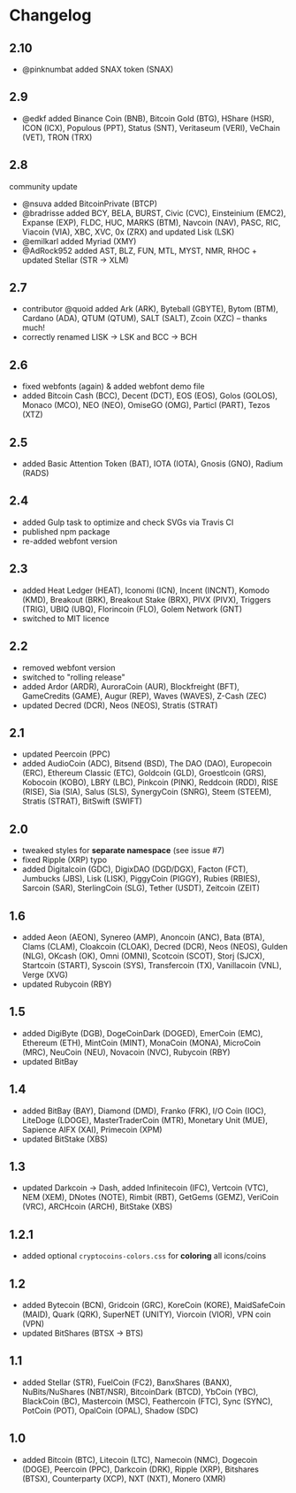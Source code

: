 # Changelog

## 2.10
- @pinknumbat added SNAX token (SNAX)

## 2.9
- @edkf added Binance Coin (BNB), Bitcoin Gold (BTG), HShare (HSR), ICON (ICX), Populous (PPT), Status (SNT), Veritaseum (VERI), VeChain (VET), TRON (TRX)

## 2.8
community update

- @nsuva added BitcoinPrivate (BTCP)
- @bradrisse added BCY, BELA, BURST, Civic (CVC), Einsteinium (EMC2), Expanse (EXP), FLDC, HUC, MARKS (BTM), Navcoin (NAV), PASC, RIC, Viacoin (VIA), XBC, XVC, 0x (ZRX) and updated Lisk (LSK)
- @emilkarl added Myriad (XMY)
- @AdRock952 added AST, BLZ, FUN, MTL, MYST, NMR, RHOC + updated Stellar (STR → XLM)

## 2.7
- contributor @quoid added Ark (ARK), Byteball (GBYTE), Bytom (BTM), Cardano (ADA), QTUM (QTUM), SALT (SALT), Zcoin (XZC) – thanks much!
- correctly renamed LISK → LSK and BCC → BCH

## 2.6
- fixed webfonts (again) & added webfont demo file
- added Bitcoin Cash (BCC), Decent (DCT), EOS (EOS), Golos (GOLOS), Monaco (MCO), NEO (NEO), OmiseGO (OMG), Particl (PART), Tezos (XTZ)

## 2.5
- added Basic Attention Token (BAT), IOTA (IOTA), Gnosis (GNO), Radium (RADS)

## 2.4
- added Gulp task to optimize and check SVGs via Travis CI
- published npm package
- re-added webfont version

## 2.3
- added Heat Ledger (HEAT), Iconomi (ICN), Incent (INCNT), Komodo (KMD), Breakout (BRK), Breakout Stake (BRX), PIVX (PIVX), Triggers (TRIG), UBIQ (UBQ), Florincoin (FLO), Golem Network (GNT)
- switched to MIT licence

## 2.2
- removed webfont version
- switched to "rolling release"
- added Ardor (ARDR), AuroraCoin (AUR), Blockfreight (BFT), GameCredits (GAME), Augur (REP), Waves (WAVES), Z-Cash (ZEC)
- updated Decred (DCR), Neos (NEOS), Stratis (STRAT)

## 2.1
- updated Peercoin (PPC)
- added AudioCoin (ADC), Bitsend (BSD), The DAO (DAO), Europecoin (ERC), Ethereum Classic (ETC), Goldcoin (GLD), Groestlcoin (GRS), Kobocoin (KOBO), LBRY (LBC), Pinkcoin (PINK), Reddcoin (RDD), RISE (RISE), Sia (SIA), Salus (SLS), SynergyCoin (SNRG), Steem (STEEM), Stratis (STRAT), BitSwift (SWIFT)

## 2.0
- tweaked styles for **separate namespace** (see issue #7)
- fixed Ripple (XRP) typo
- added Digitalcoin (GDC), DigixDAO (DGD/DGX), Facton (FCT), Jumbucks (JBS), Lisk (LISK), PiggyCoin (PIGGY), Rubies (RBIES), Sarcoin (SAR), SterlingCoin (SLG), Tether (USDT), Zeitcoin (ZEIT)

## 1.6
- added Aeon (AEON), Synereo (AMP), Anoncoin (ANC), Bata (BTA), Clams (CLAM), Cloakcoin (CLOAK), Decred (DCR), Neos (NEOS), Gulden (NLG), OKcash (OK), Omni (OMNI), Scotcoin (SCOT), Storj (SJCX), Startcoin (START), Syscoin (SYS), Transfercoin (TX), Vanillacoin (VNL), Verge (XVG)
- updated Rubycoin (RBY)

## 1.5
- added DigiByte (DGB), DogeCoinDark (DOGED), EmerCoin (EMC), Ethereum (ETH), MintCoin (MINT), MonaCoin (MONA), MicroCoin (MRC), NeuCoin (NEU), Novacoin (NVC), Rubycoin (RBY)
- updated BitBay

## 1.4
- added BitBay (BAY), Diamond (DMD), Franko (FRK), I/O Coin (IOC), LiteDoge (LDOGE), MasterTraderCoin (MTR), Monetary Unit (MUE), Sapience AIFX (XAI), Primecoin (XPM)
- updated BitStake (XBS)

## 1.3
- updated Darkcoin → Dash, added Infinitecoin (IFC), Vertcoin (VTC), NEM (XEM), DNotes (NOTE), Rimbit (RBT), GetGems (GEMZ), VeriCoin (VRC), ARCHcoin (ARCH), BitStake (XBS)

## 1.2.1
- added optional `cryptocoins-colors.css` for **coloring** all icons/coins

## 1.2
- added Bytecoin (BCN), Gridcoin (GRC), KoreCoin (KORE), MaidSafeCoin (MAID), Quark (QRK), SuperNET (UNITY), Viorcoin (VIOR), VPN coin (VPN)
- updated BitShares (BTSX → BTS)

## 1.1
- added Stellar (STR), FuelCoin (FC2), BanxShares (BANX), NuBits/NuShares (NBT/NSR), BitcoinDark (BTCD), YbCoin (YBC), BlackCoin (BC), Mastercoin (MSC), Feathercoin (FTC), Sync (SYNC), PotCoin (POT), OpalCoin (OPAL), Shadow (SDC)

## 1.0
- added Bitcoin (BTC), Litecoin (LTC), Namecoin (NMC), Dogecoin (DOGE), Peercoin (PPC), Darkcoin (DRK), Ripple (XRP), Bitshares (BTSX), Counterparty (XCP), NXT (NXT), Monero (XMR)